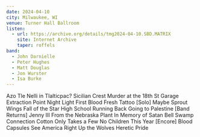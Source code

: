 ```yaml
---
date: 2024-04-10
city: Milwaukee, WI
venue: Turner Hall Ballroom
listen:
  - url: https://archive.org/details/tmg2024-04-10.SBD.MATRIX
    site: Internet Archive
    taper: roffels
band:
  - John Darnielle
  - Peter Hughes
  - Matt Douglas
  - Jon Wurster
  - Isa Burke
---
```

Azo Tle Nelli in Tlalticpac?
Sicilian Crest
Murder at the 18th St Garage
Extraction Point
Night Light
First Blood
Fresh Tattoo
[Solo]
Maybe Sprout Wings
Fall of the Star High School Running Back
Going to Palestine
[Band Returns]
Jenny III
From the Nebraska Plant
In Memory of Satan
Bell Swamp Connection
Cotton
Only Takes a Few
No Children
This Year
[Encore]
Blood Capsules
See America Right
Up the Wolves
Heretic Pride
